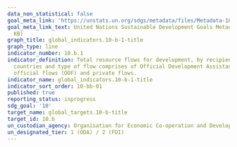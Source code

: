 ```yaml
---
data_non_statistical: false
goal_meta_link: 'https://unstats.un.org/sdgs/metadata/files/Metadata-10-0B-01.pdf '
goal_meta_link_text: United Nations Sustainable Development Goals Metadata (PDF 202
  KB)
graph_title: global_indicators.10-b-1-title
graph_type: line
indicator_number: 10.b.1
indicator_definition: Total resource flows for development, by recipient and donor
  countries and type of flow comprises of Official Development Assistance (ODA), other
  official flows (OOF) and private flows.
indicator_name: global_indicators.10-b-1-title
indicator_sort_order: 10-bb-01
published: true
reporting_status: inprogress
sdg_goal: '10'
target_name: global_targets.10-b-title
target_id: 10.b
un_custodian_agency: Organisation for Economic Co-operation and Development (OECD)
un_designated_tier: 1 (ODA) / 2 (FDI)
---
```

